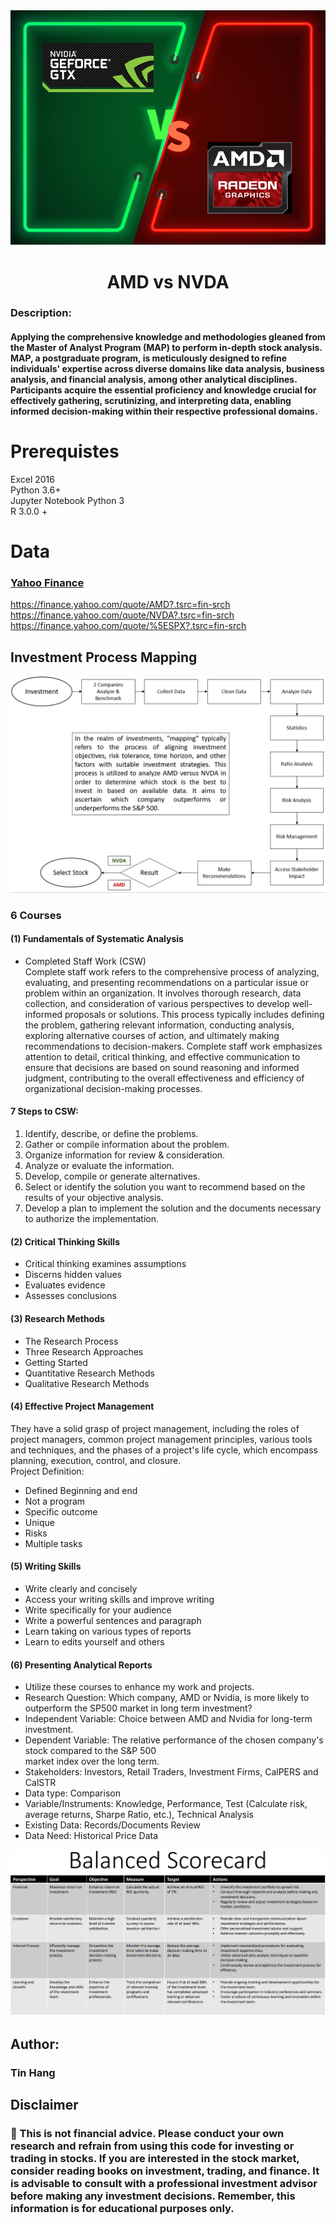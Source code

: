 <img src="AMDvsNVDA.PNG">  
<h1 align="center">AMD vs NVDA</h1>  

### Description:  
#### Applying the comprehensive knowledge and methodologies gleaned from the Master of Analyst Program (MAP) to perform in-depth stock analysis. MAP, a postgraduate program, is meticulously designed to refine individuals' expertise across diverse domains like data analysis, business analysis, and financial analysis, among other analytical disciplines. Participants acquire the essential proficiency and knowledge crucial for effectively gathering, scrutinizing, and interpreting data, enabling informed decision-making within their respective professional domains.  

# Prerequistes
Excel 2016  
Python 3.6+  
Jupyter Notebook Python 3   
R 3.0.0 +  

# Data
### [Yahoo Finance](https://finance.yahoo.com/)  
https://finance.yahoo.com/quote/AMD?.tsrc=fin-srch    
https://finance.yahoo.com/quote/NVDA?.tsrc=fin-srch  
https://finance.yahoo.com/quote/%5ESPX?.tsrc=fin-srch   

## Investment Process Mapping  
<img src="InvestmentProcessMapping.PNG">   

### 6	Courses  

#### (1)	Fundamentals of Systematic Analysis  
-	Completed Staff Work (CSW)  
 Complete staff work refers to the comprehensive process of analyzing, evaluating, and presenting recommendations on a particular issue or problem within an organization. It involves thorough research, data collection, and consideration of various perspectives to develop well-informed proposals or solutions. This process typically includes defining the problem, gathering relevant information, conducting analysis, exploring alternative courses of action, and ultimately making recommendations to decision-makers. Complete staff work emphasizes attention to detail, critical thinking, and effective communication to ensure that decisions are based on sound reasoning and informed judgment, contributing to the overall effectiveness and efficiency of organizational decision-making processes.
 
#### 7 Steps to CSW:      
1. Identify, describe, or define the problems.  
2. Gather or compile information about the problem.  
3. Organize information for review & consideration.  
4. Analyze or evaluate the information.  
5. Develop, compile or generate alternatives.  
6. Select or identify the solution you want to recommend based on the results of your objective analysis.  
7. Develop a plan to implement the solution and the documents necessary to authorize the implementation.  

#### (2)	Critical Thinking Skills  
* Critical thinking examines assumptions  
* Discerns hidden values  
* Evaluates evidence  
* Assesses conclusions  

#### (3)	Research Methods  
* The Research Process   
* Three Research Approaches   
* Getting Started  
* Quantitative Research Methods   
* Qualitative Research Methods
  
#### (4)	Effective Project Management  
They have a solid grasp of project management, including the roles of project managers, common project management principles, various tools and techniques, and the phases of a project's life cycle, which encompass planning, execution, control, and closure.    
Project Definition:  
* Defined Beginning and end
* Not a program
* Specific outcome
* Unique
* Risks
* Multiple tasks

#### (5)	Writing Skills  
* Write clearly and concisely  
* Access your writing skills and improve writing  
* Write specifically for your audience   
* Write a powerful sentences and paragraph  
* Learn taking on various types of reports
* Learn to edits yourself and others

#### (6)	Presenting Analytical Reports  
* Utilize these courses to enhance my work and projects.   
* Research Question: Which company, AMD or Nvidia, is more likely to outperform the SP500 market in
long term investment?  
* Independent Variable: Choice between AMD and Nvidia for long-term investment.  
* Dependent Variable: The relative performance of the chosen company's stock compared to the S&P 500   
market index over the long term.  
* Stakeholders: Investors, Retail Traders, Investment Firms, CalPERS and CalSTR  
* Data type: Comparison  
* Variable/Instruments: Knowledge, Performance, Test (Calculate risk, average returns, Sharpe Ratio, etc.), Technical Analysis     
* Existing Data: Records/Documents Review  
* Data Need: Historical Price Data  

<img src="BalancedScorecard.PNG">    

## Author:   
### Tin Hang

## Disclaimer
### 🔴 This is not financial advice. Please conduct your own research and refrain from using this code for investing or trading in stocks. If you are interested in the stock market, consider reading books on investment, trading, and finance. It is advisable to consult with a professional investment advisor before making any investment decisions. Remember, this information is for educational purposes only.  
